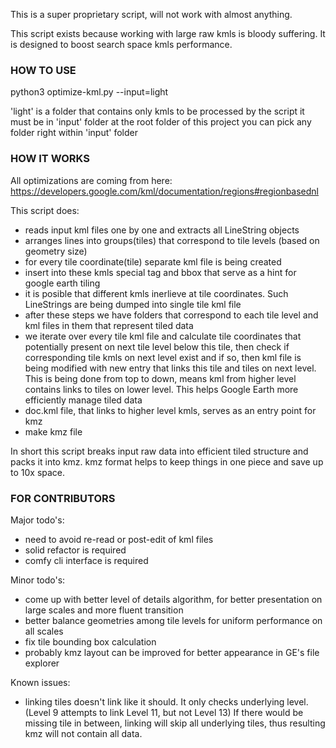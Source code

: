 This is a super proprietary script, will not work with almost anything.

This script exists because working with large raw kmls is bloody suffering.
It is designed to boost search space kmls performance.

### HOW TO USE

python3 optimize-kml.py --input=light

'light' is a folder that contains only kmls to be processed by the script
it must be in 'input' folder at the root folder of this project
you can pick any folder right within 'input' folder

### HOW IT WORKS

All optimizations are coming from here: https://developers.google.com/kml/documentation/regions#regionbasednl

This script does:
 - reads input kml files one by one and extracts all LineString objects
 - arranges lines into groups(tiles) that correspond to tile levels (based on geometry size)
 - for every tile coordinate(tile) separate kml file is being created
 - insert into these kmls special tag and bbox that serve as a hint for google earth tiling
 - it is posible that different kmls inerlieve at tile coordinates. Such LineStrings are being dumped into single tile kml file
 - after these steps we have folders that correspond to each tile level and kml files in them that represent tiled data
 - we iterate over every tile kml file and calculate tile coordinates that potentially present on next tile level below this tile, then check if corresponding tile kmls on next level exist and if so, then kml file is being modified with new entry that links this tile and tiles on next level. This is being done from top to down, means kml from higher level contains links to tiles on lower level. This helps Google Earth more efficiently manage tiled data
 - doc.kml file, that links to higher level kmls, serves as an entry point for kmz
 - make kmz file

In short this script breaks input raw data into efficient tiled structure and packs it into kmz.
kmz format helps to keep things in one piece and save up to 10x space.

### FOR CONTRIBUTORS

Major todo's:
 - need to avoid re-read or post-edit of kml files
 - solid refactor is required
 - comfy cli interface is required

Minor todo's:
 - come up with better level of details algorithm, for better presentation on large scales and more fluent transition
 - better balance geometries among tile levels for uniform performance on all scales
 - fix tile bounding box calculation
 - probably kmz layout can be improved for better appearance in GE's file explorer

Known issues:
 - linking tiles doesn't link like it should. It only checks underlying level. (Level 9 attempts to link Level 11, but not Level 13)
 If there would be missing tile in between, linking will skip all underlying tiles, thus resulting kmz will not contain all data.